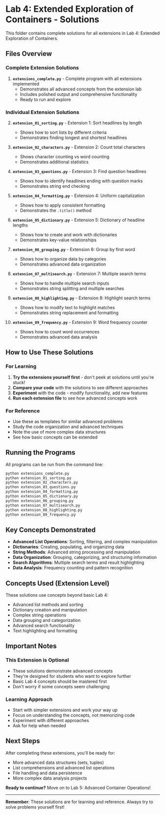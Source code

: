 # Lab 4: Extended Exploration of Containers - Solutions

This folder contains complete solutions for all extensions in Lab 4: Extended Exploration of Containers.

## Files Overview

### Complete Extension Solutions

1. **`extensions_complete.py`** - Complete program with all extensions implemented
   - Demonstrates all advanced concepts from the extension lab
   - Includes polished output and comprehensive functionality
   - Ready to run and explore

### Individual Extension Solutions

2. **`extension_01_sorting.py`** - Extension 1: Sort headlines by length
   - Shows how to sort lists by different criteria
   - Demonstrates finding longest and shortest headlines

3. **`extension_02_characters.py`** - Extension 2: Count total characters
   - Shows character counting vs word counting
   - Demonstrates additional statistics

4. **`extension_03_questions.py`** - Extension 3: Find question headlines
   - Shows how to identify headlines ending with question marks
   - Demonstrates string end checking

5. **`extension_04_formatting.py`** - Extension 4: Uniform capitalization
   - Shows how to apply consistent formatting
   - Demonstrates the `.title()` method

6. **`extension_05_dictionary.py`** - Extension 5: Dictionary of headline lengths
   - Shows how to create and work with dictionaries
   - Demonstrates key-value relationships

7. **`extension_06_grouping.py`** - Extension 6: Group by first word
   - Shows how to organize data by categories
   - Demonstrates advanced data organization

8. **`extension_07_multisearch.py`** - Extension 7: Multiple search terms
   - Shows how to handle multiple search inputs
   - Demonstrates string splitting and multiple searches

9. **`extension_08_highlighting.py`** - Extension 8: Highlight search terms
   - Shows how to modify text to highlight matches
   - Demonstrates string replacement and formatting

10. **`extension_09_frequency.py`** - Extension 9: Word frequency counter
    - Shows how to count word occurrences
    - Demonstrates advanced data analysis

## How to Use These Solutions

### For Learning
1. **Try the extensions yourself first** - don't peek at solutions until you're stuck!
2. **Compare your code** with the solutions to see different approaches
3. **Experiment** with the code - modify functionality, add new features
4. **Run each extension file** to see how advanced concepts work

### For Reference
- Use these as templates for similar advanced problems
- Study the code organization and advanced techniques
- Note the use of more complex data structures
- See how basic concepts can be extended

## Running the Programs

All programs can be run from the command line:

```bash
python extensions_complete.py
python extension_01_sorting.py
python extension_02_characters.py
python extension_03_questions.py
python extension_04_formatting.py
python extension_05_dictionary.py
python extension_06_grouping.py
python extension_07_multisearch.py
python extension_08_highlighting.py
python extension_09_frequency.py
```

## Key Concepts Demonstrated

- **Advanced List Operations**: Sorting, filtering, and complex manipulation
- **Dictionaries**: Creating, populating, and organizing data
- **String Methods**: Advanced string processing and manipulation
- **Data Organization**: Grouping, categorizing, and structuring information
- **Search Algorithms**: Multiple search terms and result highlighting
- **Data Analysis**: Frequency counting and pattern recognition

## Concepts Used (Extension Level)

These solutions use concepts beyond basic Lab 4:
- Advanced list methods and sorting
- Dictionary creation and manipulation
- Complex string operations
- Data grouping and categorization
- Advanced search functionality
- Text highlighting and formatting

## Important Notes

### This Extension is Optional
- These solutions demonstrate advanced concepts
- They're designed for students who want to explore further
- Basic Lab 4 concepts should be mastered first
- Don't worry if some concepts seem challenging

### Learning Approach
- Start with simpler extensions and work your way up
- Focus on understanding the concepts, not memorizing code
- Experiment with different approaches
- Ask for help when needed

## Next Steps

After completing these extensions, you'll be ready for:
- More advanced data structures (sets, tuples)
- List comprehensions and advanced list operations
- File handling and data persistence
- More complex data analysis projects

**Ready to continue?** Move on to Lab 5: Advanced Container Operations!

---

**Remember**: These solutions are for learning and reference. Always try to solve problems yourself first!
